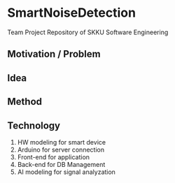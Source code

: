 # SmartNoiseDetection
Team Project Repository of SKKU Software Engineering

## Motivation / Problem



## Idea



## Method



## Technology
1. HW modeling for smart device
2. Arduino for server connection
3. Front-end for application 
4. Back-end for DB Management
5. AI modeling for signal analyzation